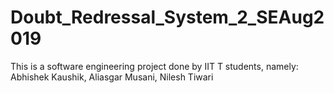 # Doubt_Redressal_System_2_SEAug2019
This is a software engineering project done by IIT T students, namely:
Abhishek Kaushik,
Aliasgar Musani,
Nilesh Tiwari
